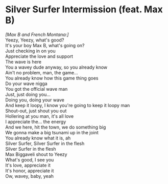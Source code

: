 # Silver Surfer Intermission (feat. Max B)

_[Max B and French Montana:]_  
Yeezy, Yeezy, what's good?  
It's your boy Max B, what's going on?  
Just checking in on you  
Appreciate the love and support  
The wave is here  
You a wavey dude anyway, so you already know  
Ain't no problem, man, the game…  
You already know how this game thing goes  
Do your wave nigga  
You got the official wave man  
Just, just doing you…  
Doing you, doing your wave  
And keep it loopy, I know you're going to keep it loopy man  
Shout-out, just shout you out  
Hollering at you man, it's all love  
I appreciate the… the energy  
And we here, hit the town, we do something big  
We gonna make a big tsunami up in the joint  
You already know what it is, ah  
Silver Surfer, Silver Surfer in the flesh  
Silver Surfer in the flesh  
Max Biggaveli shout to Yeezy  
What's good, I see you  
It's love, appreciate it  
It's honor, appreciate it  
Ow, wavey, baby, yeah
